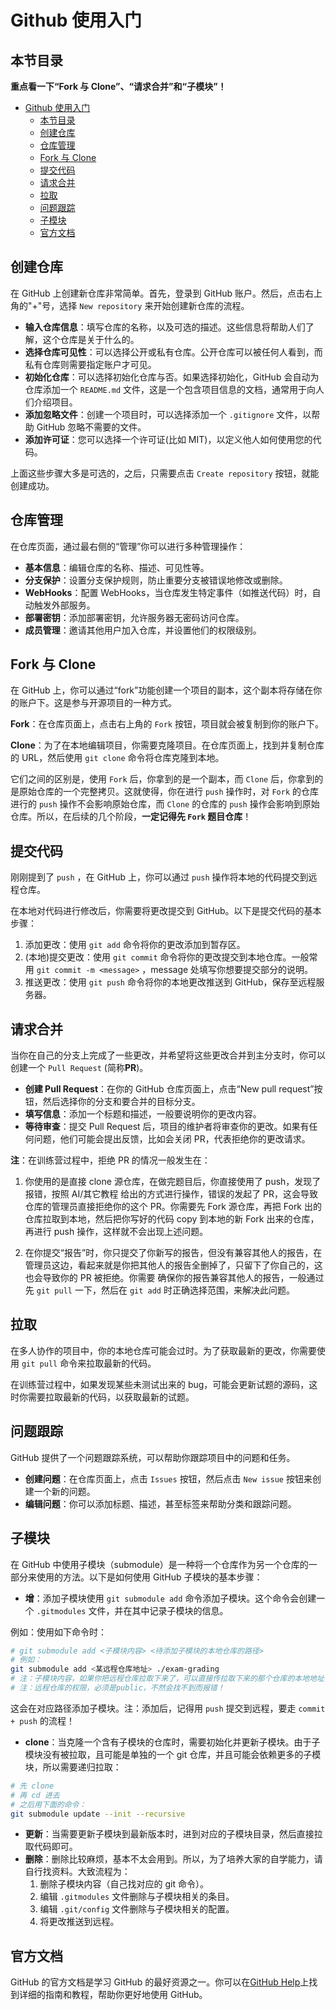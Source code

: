 # Github 使用入门

## 本节目录

**重点看一下“Fork 与 Clone”、“请求合并”和“子模块”！**

- [Github 使用入门](#github-使用入门)
  - [本节目录](#本节目录)
  - [创建仓库](#创建仓库)
  - [仓库管理](#仓库管理)
  - [Fork 与 Clone](#fork-与-clone)
  - [提交代码](#提交代码)
  - [请求合并](#请求合并)
  - [拉取](#拉取)
  - [问题跟踪](#问题跟踪)
  - [子模块](#子模块)
  - [官方文档](#官方文档)

## 创建仓库

在 GitHub 上创建新仓库非常简单。首先，登录到 GitHub 账户。然后，点击右上角的"+"号，选择 `New repository` 来开始创建新仓库的流程。

- **输入仓库信息**：填写仓库的名称，以及可选的描述。这些信息将帮助人们了解，这个仓库是关于什么的。
- **选择仓库可见性**：可以选择公开或私有仓库。公开仓库可以被任何人看到，而私有仓库则需要指定账户才可见。
- **初始化仓库**：可以选择初始化仓库与否。如果选择初始化，GitHub 会自动为仓库添加一个 `README.md` 文件，这是一个包含项目信息的文档，通常用于向人们介绍项目。
- **添加忽略文件**：创建一个项目时，可以选择添加一个 `.gitignore` 文件，以帮助 GitHub 忽略不需要的文件。
- **添加许可证**：您可以选择一个许可证(比如 MIT)，以定义他人如何使用您的代码。

上面这些步骤大多是可选的，之后，只需要点击 `Create repository` 按钮，就能创建成功。

## 仓库管理

在仓库页面，通过最右侧的“管理”你可以进行多种管理操作：

- **基本信息**：编辑仓库的名称、描述、可见性等。
- **分支保护**：设置分支保护规则，防止重要分支被错误地修改或删除。
- **WebHooks**：配置 WebHooks，当仓库发生特定事件（如推送代码）时，自动触发外部服务。
- **部署密钥**：添加部署密钥，允许服务器无密码访问仓库。
- **成员管理**：邀请其他用户加入仓库，并设置他们的权限级别。

## Fork 与 Clone

在 GitHub 上，你可以通过“fork”功能创建一个项目的副本，这个副本将存储在你的账户下。这是参与开源项目的一种方式。

**Fork**：在仓库页面上，点击右上角的 `Fork` 按钮，项目就会被复制到你的账户下。

**Clone**：为了在本地编辑项目，你需要克隆项目。在仓库页面上，找到并复制仓库的 URL，然后使用 `git clone` 命令将仓库克隆到本地。

它们之间的区别是，使用 `Fork` 后，你拿到的是一个副本，而 `Clone` 后，你拿到的是原始仓库的一个完整拷贝。这就使得，你在进行 `push` 操作时，对 `Fork` 的仓库进行的 `push` 操作不会影响原始仓库，而 `Clone` 的仓库的 `push` 操作会影响到原始仓库。所以，在后续的几个阶段，**一定记得先 `Fork` 题目仓库**！

## 提交代码

刚刚提到了 `push` ，在 GitHub 上，你可以通过 `push` 操作将本地的代码提交到远程仓库。

在本地对代码进行修改后，你需要将更改提交到 GitHub。以下是提交代码的基本步骤：

1. 添加更改：使用 `git add` 命令将你的更改添加到暂存区。
2. (本地)提交更改：使用 `git commit` 命令将你的更改提交到本地仓库。一般常用 `git commit -m <message>` ，message 处填写你想要提交部分的说明。
3. 推送更改：使用 `git push` 命令将你的本地更改推送到 GitHub，保存至远程服务器。

## 请求合并

当你在自己的分支上完成了一些更改，并希望将这些更改合并到主分支时，你可以创建一个 `Pull Request` (简称**PR**)。

- **创建 Pull Request**：在你的 GitHub 仓库页面上，点击“New pull request”按钮，然后选择你的分支和要合并的目标分支。
- **填写信息**：添加一个标题和描述，一般要说明你的更改内容。
- **等待审查**：提交 Pull Request 后，项目的维护者将审查你的更改。如果有任何问题，他们可能会提出反馈，比如会关闭 PR，代表拒绝你的更改请求。

**注**：在训练营过程中，拒绝 PR 的情况一般发生在：

1. 你使用的是直接 clone 源仓库，在做完题目后，你直接使用了 push，发现了报错，按照 AI/其它教程 给出的方式进行操作，错误的发起了 PR，这会导致仓库的管理员直接拒绝你的这个 PR。你需要先 Fork 源仓库，再把 Fork 出的仓库拉取到本地，然后把你写好的代码 copy 到本地的新 Fork 出来的仓库，再进行 push 操作，这样就不会出现上述问题。

2. 在你提交“报告”时，你只提交了你新写的报告，但没有兼容其他人的报告，在管理员这边，看起来就是你把其他人的报告全删掉了，只留下了你自己的，这也会导致你的 PR 被拒绝。你需要
   确保你的报告兼容其他人的报告，一般通过先 `git pull` 一下，然后在 `git add` 时正确选择范围，来解决此问题。

## 拉取

在多人协作的项目中，你的本地仓库可能会过时。为了获取最新的更改，你需要使用 `git pull` 命令来拉取最新的代码。

在训练营过程中，如果发现某些未测试出来的 bug，可能会更新试题的源码，这时你需要拉取最新的代码，以获取最新的试题。

## 问题跟踪

GitHub 提供了一个问题跟踪系统，可以帮助你跟踪项目中的问题和任务。

- **创建问题**：在仓库页面上，点击 `Issues` 按钮，然后点击 `New issue` 按钮来创建一个新的问题。
- **编辑问题**：你可以添加标题、描述，甚至标签来帮助分类和跟踪问题。

## 子模块

在 GitHub 中使用子模块（submodule）是一种将一个仓库作为另一个仓库的一部分来使用的方法。以下是如何使用 GitHub 子模块的基本步骤：

- **增**：添加子模块使用 `git submodule add` 命令添加子模块。这个命令会创建一个 `.gitmodules` 文件，并在其中记录子模块的信息。

例如：使用如下命令时：

```bash
# git submodule add <子模块内容> <待添加子模块的本地仓库的路径>
# 例如：
git submodule add <某远程仓库地址> ./exam-grading
# 注：子模块内容，如果你把远程仓库拉取下来了，可以直接传拉取下来的那个仓库的本地地址，相对绝对都行！
# 注：远程仓库的权限，必须是public，不然会找不到而报错！
```

这会在对应路径添加子模块。注：添加后，记得用 `push` 提交到远程，要走 `commit + push` 的流程！

- **clone**：当克隆一个含有子模块的仓库时，需要初始化并更新子模块。由于子模块没有被拉取，且可能是单独的一个 git 仓库，并且可能会依赖更多的子模块，所以需要递归拉取：

```bash
# 先 clone
# 再 cd 进去
# 之后用下面的命令：
git submodule update --init --recursive
```

- **更新**：当需要更新子模块到最新版本时，进到对应的子模块目录，然后直接拉取代码即可。
- **删除**：删除比较麻烦，基本不太会用到。所以，为了培养大家的自学能力，请自行找资料。大致流程为：
  1. 删除子模块内容（自己找对应的 git 命令）。
  2. 编辑 `.gitmodules` 文件删除与子模块相关的条目。
  3. 编辑 `.git/config` 文件删除与子模块相关的配置。
  4. 将更改推送到远程。

## 官方文档

GitHub 的官方文档是学习 GitHub 的最好资源之一。你可以在[GitHub Help](https://docs.github.com/zh)上找到详细的指南和教程，帮助你更好地使用 GitHub。
